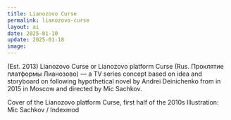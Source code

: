 ```yaml
---
title: Lianozovo Curse
permalink: lianozovo-curse
layout: ai
date: 2025-01-10
update: 2025-01-18
image:
---
```


(Est. 2013) Lianozovo Curse or Lianozovo platform Curse (Rus. Проклятие платформы Лианозово) — a TV series concept based on idea and storyboard on following hypothetical novel by Andrei Deinichenko from in 2015 in Moscow and directed by Miс Sachkov.


Cover of the Lianozovo platform Curse, first half of the 2010s
Illustration: Mic Sachkov / Indexmod
